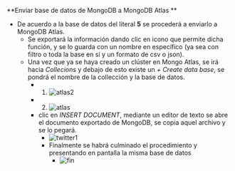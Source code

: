 **Enviar base de datos de MongoDB a MongoDB Atlas **
   - De acuerdo a la base de datos del literal **5** se procederá a enviarlo a MongoDB Atlas. 
     - Se exportará la información dando clic en icono que permite dicha función, y se lo guarda con un nombre en específico (ya sea con filtro o toda la base en sí y un formato de csv o json).
     - Una vez que ya se haya creado un clúster en Mongo Atlas, se irá hacia *Collecions* y debajo de esto existe un *+ Create data base*, se pondrá el nombre de la collección y la base de datos.
       - 1. ![atlas2](https://user-images.githubusercontent.com/66731201/131422352-ed6a3600-109b-435b-a095-73a2eb2d5451.png)
       - 2. ![atlas](https://user-images.githubusercontent.com/66731201/131422116-1c8942cc-0dc7-4dca-9e25-e48bfd138d77.PNG)
       - clic en *INSERT DOCUMENT*, mediante un editor de texto se abre el documento exportado de MongoDB, se copia aquel archivo y se lo pegará.
         - ![twitter1](https://user-images.githubusercontent.com/66731201/131422852-cbb5c685-be99-45ab-bc57-aa329b7bee75.PNG)
         - Finalmente se habrá culminado el procedimiento y presentando en pantalla la misma base de datos
           - ![fin](https://user-images.githubusercontent.com/66731201/131423047-d508fbfd-0385-4129-be01-d374407fbe19.PNG)
